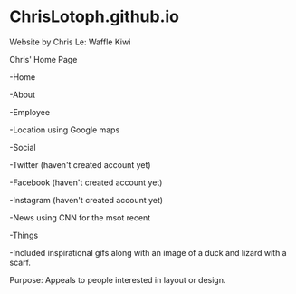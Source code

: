 # ChrisLotoph.github.io
Website by Chris Le: Waffle Kiwi

Chris' Home Page

-Home
  
-About
  
-Employee
    
-Location using Google maps
     
-Social
    
   -Twitter (haven't created account yet)
      
   -Facebook (haven't created account yet)
      
   -Instagram (haven't created account yet)
      
-News using CNN for the msot recent
     
 -Things
     
   -Included inspirational gifs along with an image of a duck and lizard with a scarf.
     
  Purpose: Appeals to people interested in layout or design.
